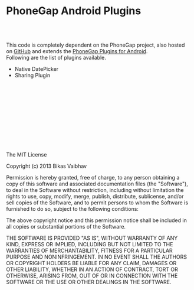 PhoneGap Android Plugins
========================
<br/><br/>

This code is completely dependent on the PhoneGap project, also hosted on [GitHub](github.com/phonegap/phonegap) and extends the [PhoneGap Plugins for Android](https://github.com/phonegap/phonegap-plugins/tree/master/Android).
<br/>
Following are the list of plugins available.
<ul>
	<li>Native DatePicker</li>
	<li>Sharing Plugin</li>
</ul>

<br/><br/><br/><br/><br/><br/><br/><br/><br/><br/>

The MIT License

Copyright (c) 2013 Bikas Vaibhav

Permission is hereby granted, free of charge, to any person obtaining a copy of this software and associated documentation files (the "Software"), to deal in the Software without restriction, including without limitation the rights to use, copy, modify, merge, publish, distribute, sublicense, and/or sell copies of the Software, and to permit persons to whom the Software is furnished to do so, subject to the following conditions:

The above copyright notice and this permission notice shall be included in all copies or substantial portions of the Software.

THE SOFTWARE IS PROVIDED "AS IS", WITHOUT WARRANTY OF ANY KIND, EXPRESS OR IMPLIED, INCLUDING BUT NOT LIMITED TO THE WARRANTIES OF MERCHANTABILITY, FITNESS FOR A PARTICULAR PURPOSE AND NONINFRINGEMENT. IN NO EVENT SHALL THE AUTHORS OR COPYRIGHT HOLDERS BE LIABLE FOR ANY CLAIM, DAMAGES OR OTHER LIABILITY, WHETHER IN AN ACTION OF CONTRACT, TORT OR OTHERWISE, ARISING FROM, OUT OF OR IN CONNECTION WITH THE SOFTWARE OR THE USE OR OTHER DEALINGS IN THE SOFTWARE.
